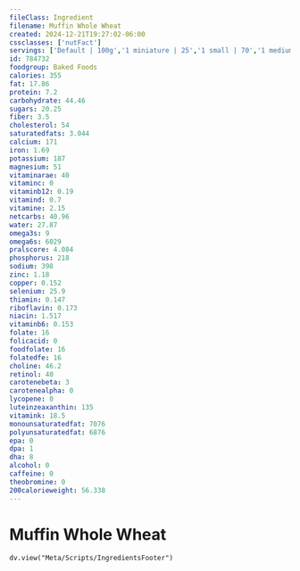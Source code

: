 ```yaml
---
fileClass: Ingredient
filename: Muffin Whole Wheat
created: 2024-12-21T19:27:02-06:00
cssclasses: ['nutFact']
servings: ['Default | 100g','1 miniature | 25','1 small | 70','1 medium | 130']
id: 784732
foodgroup: Baked Foods
calories: 355
fat: 17.86
protein: 7.2
carbohydrate: 44.46
sugars: 20.25
fiber: 3.5
cholesterol: 54
saturatedfats: 3.044
calcium: 171
iron: 1.69
potassium: 187
magnesium: 51
vitaminarae: 40
vitaminc: 0
vitaminb12: 0.19
vitamind: 0.7
vitamine: 2.15
netcarbs: 40.96
water: 27.87
omega3s: 9
omega6s: 6029
pralscore: 4.084
phosphorus: 218
sodium: 398
zinc: 1.18
copper: 0.152
selenium: 25.9
thiamin: 0.147
riboflavin: 0.173
niacin: 1.517
vitaminb6: 0.153
folate: 16
folicacid: 0
foodfolate: 16
folatedfe: 16
choline: 46.2
retinol: 40
carotenebeta: 3
carotenealpha: 0
lycopene: 0
luteinzeaxanthin: 135
vitamink: 18.5
monounsaturatedfat: 7076
polyunsaturatedfat: 6876
epa: 0
dpa: 1
dha: 8
alcohol: 0
caffeine: 0
theobromine: 0
200calorieweight: 56.338
---
```


# Muffin Whole Wheat

```dataviewjs
dv.view("Meta/Scripts/IngredientsFooter")
```